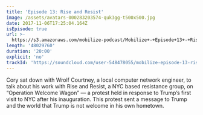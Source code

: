 ```yaml
---
title: 'Episode 13: Rise and Resist'
image: /assets/avatars-000283203574-quk3gg-t500x500.jpg
date: 2017-11-06T17:25:04.164Z
isEpisode: true
url: >-
  https://s3.amazonaws.com/mobilize-podcast/Mobilize+-+Episode+13+-+Rise+and+Resist.mp3
length: '48029760'
duration: '20:00'
explicit: 'no'
trackId: 'https://soundcloud.com/user-548478055/mobilize-episode-13-rise-and-resist'
---
```

Cory sat down with Wrolf Courtney, a local computer network engineer, to talk about his work with Rise and Resist, a NYC based resistance group, on “Operation Welcome Wagon” — a protest held in response to Trump’s first visit to NYC after his inauguration. This protest sent a message to Trump and the world that Trump is not welcome in his own hometown.









